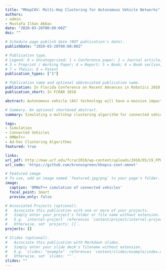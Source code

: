 ```yaml
---
title: "MHopCAV: Multi-Hop Clustering for Autonomous Vehicle Networks"
authors:
- admin
- Mustafa Ilhan Akbas
date: "2020-03-28T00:00:00Z"
doi: ""

# Schedule page publish date (NOT publication's date).
publishDate: "2020-03-28T00:00:00Z"

# Publication type.
# Legend: 0 = Uncategorized; 1 = Conference paper; 2 = Journal article;
# 3 = Preprint / Working Paper; 4 = Report; 5 = Book; 6 = Book section;
# 7 = Thesis; 8 = Patent
publication_types: ["1"]

# Publication name and optional abbreviated publication name.
publication: In Florida Conference on Recent Advances in Robotics 2018
publication_short: In FCRAR 2018

abstract: Autonomous vehicle (AV) technology will have a massive impact on the transportation infrastructure [1]. Intelligent transportation systems are going to be available as vehicle (V2V) and vehicle to infrastructure (V2I) communication become available together with AV technology. In the intelligent transportation systems, the communication among AVs and between AV networks and the infrastructure will be critical. Therefore, clustering solutions must be developed for AV fleets. In this paper, we present the clustering protocol, MHopCAV, the Multi-Hop Clustering Algorithm for Autonomous Vehicle Networks. MHopCAV uses the k-hop clustering algorithm [2], which is designed for dynamic, wireless networks, and adapts it for the clustering of nodes in ACV networks. The k-hop Clustering Algorithm uses a set of four rules to distribute a cluster based on weights. There is a minimum and maximum weight that are defined, "MIN" and "MAX" respectively, as well as the weight of each node, "wn". The cluster head is the node with the MAX weight...

# Summary. An optional shortened abstract.
summary: Simulating a multihop clustering algorithm for connected vehicles.

tags:
- Simulation
- Connected Vehicles
- OMNeT++
- Ad-hoc Clustering Algorithms
featured: true

links:
url_pdf: http://mae.ucf.edu/fcrar2018/wp-content/uploads/2018/05/19_FPU-Autonomous-Medrano-Berumen-Akbas-cr.pdf
url_code: 'https://github.com/kronosgreen/khopca-inet-omnet'

# Featured image
# To use, add an image named `featured.jpg/png` to your page's folder.
image:
  caption: 'OMNeT++ simulation of connected vehicles'
  focal_point: Smart
  preview_only: false

# Associated Projects (optional).
#   Associate this publication with one or more of your projects.
#   Simply enter your project's folder or file name without extension.
#   E.g. `internal-project` references `content/project/internal-project/index.md`.
#   Otherwise, set `projects: []`.
projects: []

# Slides (optional).
#   Associate this publication with Markdown slides.
#   Simply enter your slide deck's filename without extension.
#   E.g. `slides: "example"` references `content/slides/example/index.md`.
#   Otherwise, set `slides: ""`.
slides: ""
---
```

